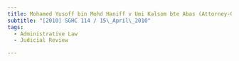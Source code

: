```yaml
---
title: Mohamed Yusoff bin Mohd Haniff v Umi Kalsom bte Abas (Attorney-General, non-party) 
subtitle: "[2010] SGHC 114 / 15\_April\_2010"
tags:
  - Administrative Law
  - Judicial Review

---
```


